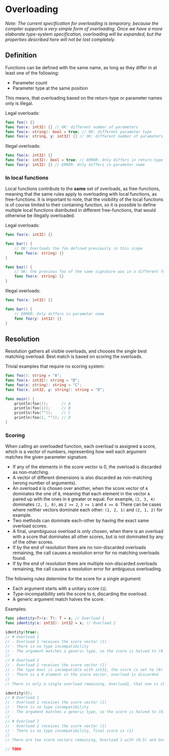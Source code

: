 # Overloading

_Note: The current specification for overloading is temporary, because the compiler supports a very simple form of overloading. Once we have a more elaborate type-system specification, overloading will be expanded, but the properties described here will not be lost completely._

## Definition

Functions can be defined with the same name, as long as they differ in at least one of the following:
 * Parameter count
 * Parameter type at the same position

This means, that overloading based on the return-type or parameter names only is illegal.

Legal overloads:
```swift
func foo() {}
func foo(x: int32) {} // OK: different number of parameters
func foo(x: string): bool = true; // OK: different parameter type
func foo(x: string, y: int32) {} // OK: different number of parameters
```

Illegal overloads:
```swift
func foo(x: int32) {}
func foo(x: int32): bool = true; // ERROR: Only differs in return-type
func foo(y: int32) {} // ERROR: Only differs in parameter name
```

### In local functions

Local functions contribute to the **same** set of overloads, as free-functions, meaning that the same rules apply to overloading with local functions, as free-functions. It is important to note, that the visibility of the local functions is of course limited to their containing function, so it is possible to define multiple local functions distributed in different free-functions, that would otherwise be illegally overloaded.

Legal overloads:

```swift
func foo(x: int32) {}

func bar() {
    // OK: Overloads the foo defined previously in this scope
    func foo(x: string) {}
}

func baz() {
    // OK: the previous foo of the same signature was in a different function, not visible from here
    func foo(x: string) {}
}
```

Illegal overloads:

```swift
func foo(x: int32) {}

func bar() {
    // ERROR: Only differs in parameter name
    func foo(y: int32) {}
}
```

## Resolution

Resolution gathers all visible overloads, and chooses the _single_ best matching overload. Best match is based on scoring the overloads.

Trivial examples that require no scoring system:

```swift
func foo(): string = "A";
func foo(x: int32): string = "B";
func foo(x: string): string = "C";
func foo(x: int32, y: string): string = "D";

func main() {
    println(foo());      // A
    println(foo(1));     // B
    println(foo(""));    // C
    println(foo(1, "")); // D
}
```

### Scoring

When calling an overloaded function, each overload is assigned a score, which is a vector of numbers, representing how well each argument matches the given parameter signature. 

 * If any of the elements in the score vector is 0, the overload is discarded as non-matching.
 * A vector of different dimensions is also discarded as non-matching (wrong number of arguments).
 * An overload `A` is chosen over another, when the score vector of `A` dominates the one of `B`, meaning that each element in the vector `A` paired up with the ones in `B` greater or equal. 
 For example, `(2, 3, 4)` dominates `(2, 1, 0)`, as `2 >= 2`, `3 >= 1` and `4 >= 0`. There can be cases where neither vectors dominate each other: `(1, 2, 1)` and `(2, 1, 2)` for example.
 * Two methods can dominate each-other by having the exact same overload scores.
 * A final, unambiguous overload is only chosen, when there is an overload with a score that dominates all other scores, but is not dominated by any of the other scores.
 * If by the end of resolution there are no non-discarded overloads remaining, the call causes a resolution error for no matching overloads found.
 * If by the end of resolution there are multiple non-discarded overloads remaining, the call causes a resolution error for ambiguous overloading.

The following rules determine for the score for a single argument:
 * Each argument starts with a unitary score (`1`).
 * Type-incompatibility sets the score to `0`, discarding the overload.
 * A generic argument match halves the score.

Examples:

```swift
func identity<T>(x: T): T = x; // Overload 1
func identity(x: int32): int32 = x; // Overload 2

identity(true);
// # Overload 1
// - Overload 1 receives the score vector (1)
// - There is no type incompatibility
// - The argument matches a generic type, so the score is halved to (0.5)
//
// # Overload 2
// - Overload 2 receives the score vector (1)
// - The type bool is incompatible with int32, the score is set to (0)
// - There is a 0 element in the score vector, overload is discarded
//
// There is only a single overload remaining, Overload1, that one is chosen

identity(0);
// # Overload 1
// - Overload 1 receives the score vector (1)
// - There is no type incompatibility
// - The argument matches a generic type, so the score is halved to (0.5)
//
// # Overload 2
// - Overload 2 receives the score vector (1)
// - There is no type incompatibility, final score is (1)
//
// There are two score vectors remaining, Overload 1 with (0.5) and Overload 2 with (1). Since (1) dominates (0.5), Overload 2 is chosen.
```

```swift
// TODO
```
